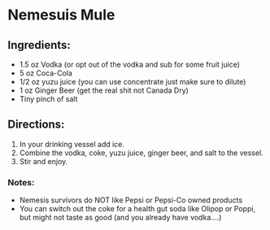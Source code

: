# Nemesuis Mule

## Ingredients:

- 1.5 oz Vodka (or opt out of the vodka and sub for some fruit juice)
- 5 oz Coca-Cola
- 1/2 oz yuzu juice (you can use concentrate just make sure to dilute)
- 1 oz Ginger Beer (get the real shit not Canada Dry)
- Tiny pinch of salt

## Directions:

1. In your drinking vessel add ice.
2. Combine the vodka, coke, yuzu juice, ginger beer, and salt to the vessel.
3. Stir and enjoy.

### Notes:

- Nemesis survivors do NOT like Pepsi or Pepsi-Co owned products
- You can switch out the coke for a health gut soda like Olipop or Poppi, but might not taste as good (and you already have vodka....)